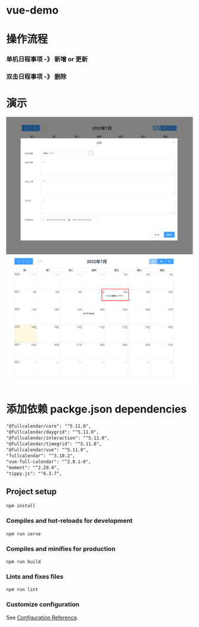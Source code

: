 # vue-demo



# 操作流程
### 单机日程事项 -》 新增 or 更新
### 双击日程事项 -》 删除


# 演示
![](img/img.png)
![](img/img_1.png)


# 添加依赖 packge.json  dependencies

    "@fullcalendar/core": "^5.11.0",
    "@fullcalendar/daygrid": "^5.11.0",
    "@fullcalendar/interaction": "^5.11.0",
    "@fullcalendar/timegrid": "^5.11.0",
    "@fullcalendar/vue": "^5.11.0",
    "fullcalendar": "^3.10.2",
    "vue-full-calendar": "^2.8.1-0",
    "moment": "^2.29.4",
    "tippy.js": "^6.3.7",



## Project setup
```
npm install
```

### Compiles and hot-reloads for development
```
npm run serve
```

### Compiles and minifies for production
```
npm run build
```

### Lints and fixes files
```
npm run lint
```

### Customize configuration
See [Configuration Reference](https://cli.vuejs.org/config/).

